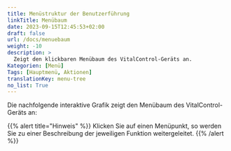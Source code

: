 ```yaml
---
title: Menüstruktur der Benutzerführung
linkTitle: Menübaum
date: 2023-09-15T12:45:53+02:00
draft: false
url: /docs/menuebaum
weight: -10
description: >
  Zeigt den klickbaren Menübaum des VitalControl-Geräts an.
Kategorien: [Menü]
Tags: [Hauptmenü, Aktionen]
translationKey: menu-tree
no_list: True
---
```

Die nachfolgende interaktive Grafik zeigt den Menübaum des VitalControl-Geräts an:

{{% alert title="Hinweis" %}}
Klicken Sie auf einen Menüpunkt, so werden Sie zu einer Beschreibung der jeweiligen Funktion weitergeleitet.
{{% /alert %}}

<object data="menuebaum.svg" type="image/svg+xml" width="1100" >
</object>
